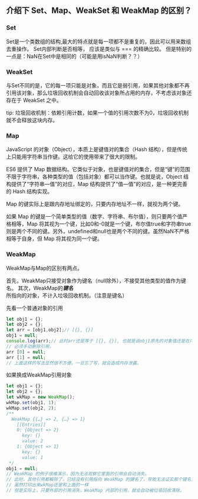 ## 介绍下 Set、Map、WeakSet 和 WeakMap 的区别？

### Set
Set是一个类数组的结构,最大的特点就是每一项都不是重复的，因此可以用来数组去重操作。
Set内部判断是否相等， 应该是类似与 === 的精确比较。
但是特别的一点是：NaN在Set中是相同的（可能是用isNaN判断？？）

### WeakSet
与Set不同的是，它的每一项只能是对象，而且它是弱引用，如果其他对象都不再引用该对象，那么垃圾回收机制会自动回收该对象所占用的内存，不考虑该对象还存在于 WeakSet 之中。

tip: 垃圾回收机制：依赖引用计数，如果一个值的引用次数不为0，垃圾回收机制就不会释放这块内存。

### Map
JavaScript 的对象（Object），本质上是键值对的集合（Hash 结构），但是传统上只能用字符串当作键。这给它的使用带来了很大的限制。

ES6 提供了 Map 数据结构。它类似于对象，也是键值对的集合，但是“键”的范围不限于字符串，各种类型的值（包括对象）都可以当作键。也就是说，Object 结构提供了“字符串—值”的对应，Map 结构提供了“值—值”的对应，是一种更完善的 Hash 结构实现。

Map 的键实际上是跟内存地址绑定的，只要内存地址不一样，就视为两个键。

如果 Map 的键是一个简单类型的值（数字、字符串、布尔值），则只要两个值严格相等，Map 将其视为一个键，比如0和-0就是一个键，布尔值true和字符串true则是两个不同的键。另外，undefined和null也是两个不同的键。虽然NaN不严格相等于自身，但 Map 将其视为同一个键。

### WeakMap
WeakMap与Map的区别有两点。

首先，WeakMap只接受对象作为键名（null除外），不接受其他类型的值作为键名。
其次，WeakMap的***键名***所指向的对象，不计入垃圾回收机制。（注意是键名）

先看一个普通对象的引用
```javascript
let obj1 = {};
let obj2 = {};
let arr = [obj1,obj2];// [{}, {}]
obj1 = null;
console.log(arr);// 此时arr还是等于 [{}, {}], 也就是说obj1原先的对象值还是在内存当中，没有被垃圾处理机制清除掉，因为obj1值的引用计数是1
// 必须手动删除引用，
arr [0] = null;
arr [1] = null;
// 上面这样的写法显然很不方便。一旦忘了写，就会造成内存泄露。
```

如果换成WeakMap引用对象
```javascript
let obj1 = {};
let obj2 = {};
let wkMap = new WeakMap();
wkMap.set(obj1, 1);
wkMap.set(obj2, 2); 
/**
  WeakMap {{…} => 2, {…} => 1}
    [[Entries]]
    0: {Object => 2}
      key: {}
      value: 2
    1: {Object => 1}
      key: {}
      value: 1
 */
obj1 = null;
// WeakMap 的例子很难演示，因为无法观察它里面的引用会自动消失。
// 此时，其他引用都解除了，已经没有引用指向 WeakMap 的键名了，导致无法证实那个键名是不是存在。
// 虽然打印出来wkMap还是和上面的一样
// 但是实际上，只要外部的引用消失，WeakMap 内部的引用，就会自动被垃圾回收清除。
```


